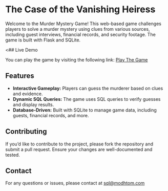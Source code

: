 # The Case of the Vanishing Heiress

Welcome to the Murder Mystery Game! This web-based game challenges players to solve a murder mystery using clues from various sources, including guest interviews, financial records, and security footage. The game is built with Flask and SQLite.

<## Live Demo

You can play the game by visiting the following link:
[Play The Game](https://wonderful-innovative-snapdragon.glitch.me/home)

## Features

- **Interactive Gameplay:** Players can guess the murderer based on clues and evidence.
- **Dynamic SQL Queries:** The game uses SQL queries to verify guesses and display results.
- **Database-Driven:** Built with SQLite to manage game data, including guests, financial records, and more.

## Contributing
If you’d like to contribute to the project, please fork the repository and submit a pull request. Ensure your changes are well-documented and tested.

## Contact
For any questions or issues, please contact at sql@modhtom.com

